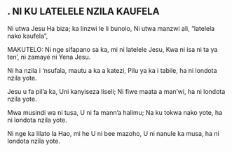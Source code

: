## . NI KU LATELELE NZILA KAUFELA

Ni utwa Jesu Ha biza; ka linzwi le li bunolo,
Ni utwa manzwi ali, “latelela nako kaufela”,

MAKUTELO:
Ni nge sifapano sa ka, mi ni latelele Jesu,
Kwa ni isa ni ta ya ten’, ni zamaye ni Yena Jesu.


Ni ha nzila i ‘nsufala, mautu a ka a katezi,
Pilu ya ka i tabile, ha ni londota nzila yote.


Jesu u fa pil’a ka, Uni kanyiseza liseli;
Ni fiwe maata a man’wi, ha ni londota nzila yote.


Mwa musindi wa ni tusa,  U ni fa mann’a halimu;
Na ku tokwa nako yote, ha ni londota nzila yote.


Ni nge ka lilato la Hao, mi he  U ni bee mazoho,
U ni nanule ka musa, ha ni londota nzila yote.

